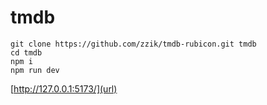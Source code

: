 # tmdb

```
git clone https://github.com/zzik/tmdb-rubicon.git tmdb
cd tmdb
npm i
npm run dev
```

[http://127.0.0.1:5173/](url)
